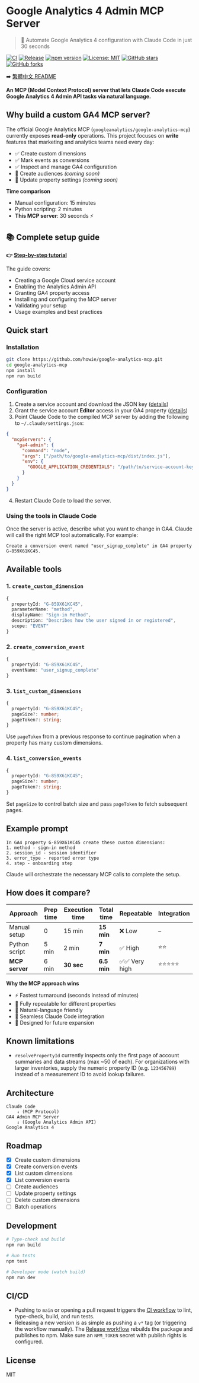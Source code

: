 # Google Analytics 4 Admin MCP Server

> 🤖 Automate Google Analytics 4 configuration with Claude Code in just 30 seconds

[![CI](https://github.com/howie/google-analytics-mcp/actions/workflows/ci.yml/badge.svg)](https://github.com/howie/google-analytics-mcp/actions/workflows/ci.yml)
[![Release](https://github.com/howie/google-analytics-mcp/actions/workflows/npm-publish.yml/badge.svg)](https://github.com/howie/google-analytics-mcp/actions/workflows/npm-publish.yml)
[![npm version](https://img.shields.io/npm/v/%40coachly%2Fga4-admin-mcp.svg)](https://www.npmjs.com/package/@coachly/ga4-admin-mcp)
[![License: MIT](https://img.shields.io/badge/License-MIT-yellow.svg)](https://opensource.org/licenses/MIT)
[![GitHub stars](https://img.shields.io/github/stars/howie/google-analytics-mcp.svg?style=social&label=Stars)](https://github.com/howie/google-analytics-mcp/stargazers)
[![GitHub forks](https://img.shields.io/github/forks/howie/google-analytics-mcp.svg?style=social&label=Forks)](https://github.com/howie/google-analytics-mcp/network/members)

➡️ [繁體中文 README](./README.zh-TW.md)

**An MCP (Model Context Protocol) server that lets Claude Code execute Google Analytics 4 Admin API tasks via natural language.**

## Why build a custom GA4 MCP server?

The official Google Analytics MCP (`googleanalytics/google-analytics-mcp`) currently exposes **read-only** operations. This project focuses on **write** features that marketing and analytics teams need every day:

- ✅ Create custom dimensions
- ✅ Mark events as conversions
- ✅ Inspect and manage GA4 configuration
- 🔄 Create audiences *(coming soon)*
- 🔄 Update property settings *(coming soon)*

**Time comparison**

- Manual configuration: 15 minutes
- Python scripting: 2 minutes
- **This MCP server**: 30 seconds ⚡

## 📚 Complete setup guide

**👉 [Step-by-step tutorial](./docs/tutorial/SETUP_TUTORIAL.md)**

The guide covers:
- Creating a Google Cloud service account
- Enabling the Analytics Admin API
- Granting GA4 property access
- Installing and configuring the MCP server
- Validating your setup
- Usage examples and best practices

## Quick start

### Installation

```bash
git clone https://github.com/howie/google-analytics-mcp.git
cd google-analytics-mcp
npm install
npm run build
```

### Configuration

1. Create a service account and download the JSON key ([details](./docs/tutorial/SETUP_TUTORIAL.md#step-1-create-google-cloud-service-account))
2. Grant the service account **Editor** access in your GA4 property ([details](./docs/tutorial/SETUP_TUTORIAL.md#step-2-grant-ga4-property-access))
3. Point Claude Code to the compiled MCP server by adding the following to `~/.claude/settings.json`:

```json
{
  "mcpServers": {
    "ga4-admin": {
      "command": "node",
      "args": ["/path/to/google-analytics-mcp/dist/index.js"],
      "env": {
        "GOOGLE_APPLICATION_CREDENTIALS": "/path/to/service-account-key.json"
      }
    }
  }
}
```

4. Restart Claude Code to load the server.

### Using the tools in Claude Code

Once the server is active, describe what you want to change in GA4. Claude will call the right MCP tool automatically. For example:

```text
Create a conversion event named "user_signup_complete" in GA4 property G-859X61KC45.
```

## Available tools

### 1. `create_custom_dimension`

```typescript
{
  propertyId: "G-859X61KC45",
  parameterName: "method",
  displayName: "Sign-in Method",
  description: "Describes how the user signed in or registered",
  scope: "EVENT"
}
```

### 2. `create_conversion_event`

```typescript
{
  propertyId: "G-859X61KC45",
  eventName: "user_signup_complete"
}
```

### 3. `list_custom_dimensions`

```typescript
{
  propertyId: "G-859X61KC45";
  pageSize?: number;
  pageToken?: string;
}
```

Use `pageToken` from a previous response to continue pagination when a property has many custom dimensions.

### 4. `list_conversion_events`

```typescript
{
  propertyId: "G-859X61KC45";
  pageSize?: number;
  pageToken?: string;
}
```

Set `pageSize` to control batch size and pass `pageToken` to fetch subsequent pages.

## Example prompt

```text
In GA4 property G-859X61KC45 create these custom dimensions:
1. method - sign-in method
2. session_id - session identifier
3. error_type - reported error type
4. step - onboarding step
```

Claude will orchestrate the necessary MCP calls to complete the setup.

## How does it compare?

| Approach          | Prep time | Execution time | Total time | Repeatable | Integration |
|-------------------|-----------|----------------|------------|------------|-------------|
| Manual setup      | 0         | 15 min         | **15 min** | ❌ Low     | –           |
| Python script     | 5 min     | 2 min          | **7 min**  | ✅ High    | ⭐⭐         |
| **MCP server**    | 6 min     | **30 sec**     | **6.5 min**| ✅✅ Very high | ⭐⭐⭐⭐⭐  |

**Why the MCP approach wins**

- ⚡ Fastest turnaround (seconds instead of minutes)
- 🔄 Fully repeatable for different properties
- 🤖 Natural-language friendly
- 📝 Seamless Claude Code integration
- 🔧 Designed for future expansion

## Known limitations

- `resolvePropertyId` currently inspects only the first page of account summaries and data streams (max ~50 of each). For organizations with larger inventories, supply the numeric property ID (e.g. `123456789`) instead of a measurement ID to avoid lookup failures.

## Architecture

```text
Claude Code
    ↓ (MCP Protocol)
GA4 Admin MCP Server
    ↓ (Google Analytics Admin API)
Google Analytics 4
```

## Roadmap

- [x] Create custom dimensions
- [x] Create conversion events
- [x] List custom dimensions
- [x] List conversion events
- [ ] Create audiences
- [ ] Update property settings
- [ ] Delete custom dimensions
- [ ] Batch operations

## Development

```bash
# Type-check and build
npm run build

# Run tests
npm test

# Developer mode (watch build)
npm run dev
```

## CI/CD

- Pushing to `main` or opening a pull request triggers the [CI workflow](./.github/workflows/ci.yml) to lint, type-check, build, and run tests.
- Releasing a new version is as simple as pushing a `v*` tag (or triggering the workflow manually). The [Release workflow](./.github/workflows/npm-publish.yml) rebuilds the package and publishes to npm. Make sure an `NPM_TOKEN` secret with publish rights is configured.

## License

MIT
